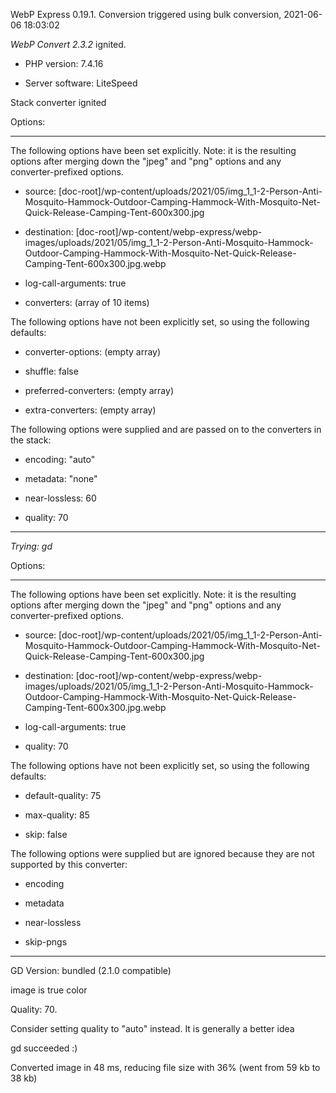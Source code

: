 WebP Express 0.19.1. Conversion triggered using bulk conversion, 2021-06-06 18:03:02

*WebP Convert 2.3.2*  ignited.
- PHP version: 7.4.16
- Server software: LiteSpeed

Stack converter ignited

Options:
------------
The following options have been set explicitly. Note: it is the resulting options after merging down the "jpeg" and "png" options and any converter-prefixed options.
- source: [doc-root]/wp-content/uploads/2021/05/img_1_1-2-Person-Anti-Mosquito-Hammock-Outdoor-Camping-Hammock-With-Mosquito-Net-Quick-Release-Camping-Tent-600x300.jpg
- destination: [doc-root]/wp-content/webp-express/webp-images/uploads/2021/05/img_1_1-2-Person-Anti-Mosquito-Hammock-Outdoor-Camping-Hammock-With-Mosquito-Net-Quick-Release-Camping-Tent-600x300.jpg.webp
- log-call-arguments: true
- converters: (array of 10 items)

The following options have not been explicitly set, so using the following defaults:
- converter-options: (empty array)
- shuffle: false
- preferred-converters: (empty array)
- extra-converters: (empty array)

The following options were supplied and are passed on to the converters in the stack:
- encoding: "auto"
- metadata: "none"
- near-lossless: 60
- quality: 70
------------


*Trying: gd* 

Options:
------------
The following options have been set explicitly. Note: it is the resulting options after merging down the "jpeg" and "png" options and any converter-prefixed options.
- source: [doc-root]/wp-content/uploads/2021/05/img_1_1-2-Person-Anti-Mosquito-Hammock-Outdoor-Camping-Hammock-With-Mosquito-Net-Quick-Release-Camping-Tent-600x300.jpg
- destination: [doc-root]/wp-content/webp-express/webp-images/uploads/2021/05/img_1_1-2-Person-Anti-Mosquito-Hammock-Outdoor-Camping-Hammock-With-Mosquito-Net-Quick-Release-Camping-Tent-600x300.jpg.webp
- log-call-arguments: true
- quality: 70

The following options have not been explicitly set, so using the following defaults:
- default-quality: 75
- max-quality: 85
- skip: false

The following options were supplied but are ignored because they are not supported by this converter:
- encoding
- metadata
- near-lossless
- skip-pngs
------------

GD Version: bundled (2.1.0 compatible)
image is true color
Quality: 70. 
Consider setting quality to "auto" instead. It is generally a better idea
gd succeeded :)

Converted image in 48 ms, reducing file size with 36% (went from 59 kb to 38 kb)
